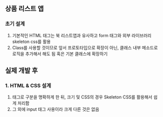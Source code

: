## 상품 리스트 앱

### 초기 설계
1. 기본적인 HTML 태그는 북 리스트앱과 유사하고 form 태그와 외부 라이브러리 skeleton css를 활용
2. Class를 사용할 것이므로 앞서 프로토타입으로 확장이 아닌, 클래스 내부 메소드로 로직을 추가해서 해도 됨 혹은 기본 클래스에 확장하기

## 실제 개발 후

### 1. HTML & CSS 설계
1. 태그로 구분을 명확하게 한 뒤, 크기 및 CSS의 경우 Skeleton CSS를 활용해서 쉽게 처리함
2. 그 외에 input 태그 사용이라 크게 다른 것은 없음

